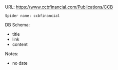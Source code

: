 URL: https://www.ccbfinancial.com/Publications/CCB

    Spider name: ccbfinancial

DB Schema:
- title
- link
- content

Notes:
- no date